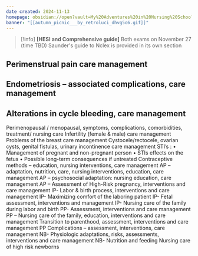 ```yaml
---
date created: 2024-11-13
homepage: obsidian://open?vault=My%20Adventures%20in%20Nursing%20School&file=My%20Adventures%20in%20Nursing%20School
banner: "[[autumn_picnic___by_retroluci_dhvg5o6.gif]]"
---
```

>[!info]
> **[HESI and Comprehensive guide]**
> Both exams on November 27 (time TBD)
> Saunder's guide to Nclex is provided in its own section

## Perimenstrual pain care management

## Endometriosis – associated complications, care management

## Alterations in cycle bleeding, care management


Perimenopausal / menopausal, symptoms, complications, comorbidities, treatment/ nursing care
Infertility (female & male) care management
Problems of the breast care management
Cystocele/rectocele, ovarian cysts, genital fistulas, urinary incontinence care management
STI’s :
•	Management of pregnant and non-pregnant person
•	STIs effects on the fetus
•	Possible long-term consequences if untreated
Contraceptive methods – education, nursing interventions, care management
AP – adaptation, nutrition, care, nursing interventions, education, care management
AP – psychosocial adaptation: nursing education, care management
AP – Assessment of High-Risk pregnancy, interventions and care management
IP- Labor & birth process, interventions and care management
IP- Maximizing comfort of the laboring patient
IP- Fetal assessment, interventions and management
IP- Nursing care of the family during labor and birth
PP- Assessment, interventions and care management
PP – Nursing care of the family, education, interventions and care management
Transition to parenthood, assessment, interventions and care management
PP Complications – assessment, interventions, care management
NB- Physiologic adaptations, risks, assessments, interventions and care management
NB- Nutrition and feeding
Nursing care of high risk newborns

